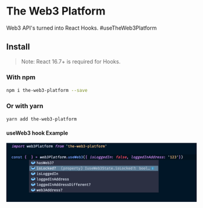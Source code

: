 # The Web3 Platform

Web3 API's turned into React Hooks. #useTheWeb3Platform

## Install

> Note: React 16.7+ is required for Hooks.

### With npm

```sh
npm i the-web3-platform --save
```

### Or with yarn

```sh
yarn add the-web3-platform
```

#### useWeb3 hook Example

![useWeb3 Example](./.github/use-web3-hook.png)

